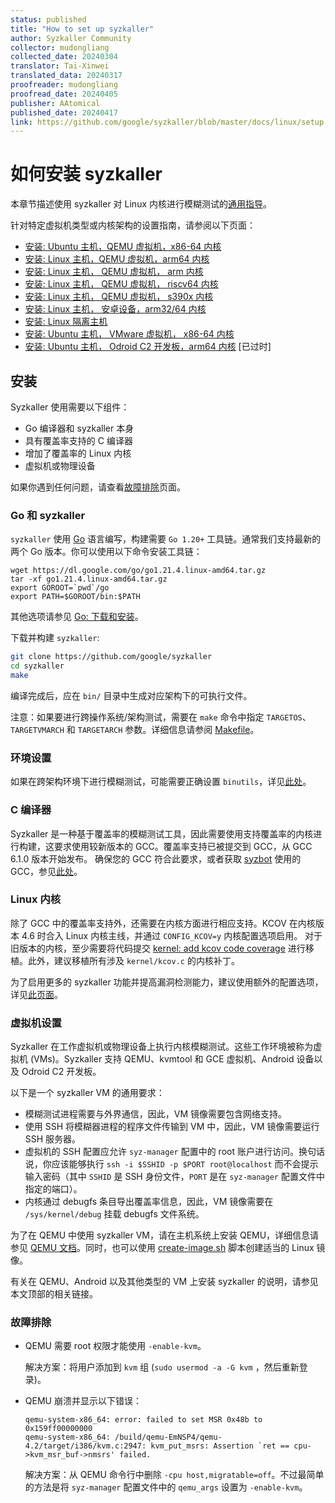 ```yaml
---
status: published
title: "How to set up syzkaller"
author: Syzkaller Community
collector: mudongliang
collected_date: 20240304
translator: Tai-Xinwei
translated_data: 20240317
proofreader: mudongliang
proofread_date: 20240405
publisher: AAtomical
published_date: 20240417
link: https://github.com/google/syzkaller/blob/master/docs/linux/setup.md
---
```


# 如何安装 syzkaller

本章节描述使用 syzkaller 对 Linux 内核进行模糊测试的[通用指导](setup.md#安装)。

针对特定虚拟机类型或内核架构的设置指南，请参阅以下页面：

- [安装: Ubuntu 主机，QEMU 虚拟机，x86-64 内核](setup_ubuntu-host_qemu-vm_x86-64-kernel.md)
- [安装: Linux 主机，QEMU 虚拟机，arm64 内核](setup_linux-host_qemu-vm_arm64-kernel.md)
- [安装: Linux 主机， QEMU 虚拟机， arm 内核](setup_linux-host_qemu-vm_arm-kernel.md)
- [安装: Linux 主机， QEMU 虚拟机， riscv64 内核](setup_linux-host_qemu-vm_riscv64-kernel.md)
- [安装: Linux 主机， QEMU 虚拟机， s390x 内核](setup_linux-host_qemu-vm_s390x-kernel.md)
- [安装: Linux 主机， 安卓设备，arm32/64 内核](setup_linux-host_android-device_arm-kernel.md)
- [安装: Linux 隔离主机](setup_linux-host_isolated.md)
- [安装: Ubuntu 主机， VMware 虚拟机， x86-64 内核](setup_ubuntu-host_vmware-vm_x86-64-kernel.md)
- [安装: Ubuntu 主机， Odroid C2 开发板，arm64 内核](setup_ubuntu-host_odroid-c2-board_arm64-kernel.md) [已过时]

## 安装

Syzkaller 使用需要以下组件：

 - Go 编译器和 syzkaller 本身
 - 具有覆盖率支持的 C 编译器
 - 增加了覆盖率的 Linux 内核
 - 虚拟机或物理设备

如果你遇到任何问题，请查看[故障排除](../troubleshooting.md)页面。

### Go 和 syzkaller

`syzkaller` 使用 [Go](https://golang.org) 语言编写，构建需要 `Go 1.20+` 工具链。通常我们支持最新的两个 Go 版本。你可以使用以下命令安装工具链：

```
wget https://dl.google.com/go/go1.21.4.linux-amd64.tar.gz
tar -xf go1.21.4.linux-amd64.tar.gz
export GOROOT=`pwd`/go
export PATH=$GOROOT/bin:$PATH
```

其他选项请参见 [Go: 下载和安装](https://golang.org/doc/install)。

下载并构建 `syzkaller`:

``` bash
git clone https://github.com/google/syzkaller
cd syzkaller
make
```

编译完成后，应在 `bin/` 目录中生成对应架构下的可执行文件。

注意：如果要进行跨操作系统/架构测试，需要在 `make` 命令中指定 `TARGETOS`、`TARGETVMARCH` 和 `TARGETARCH` 参数。详细信息请参阅 [Makefile](/Makefile)。

### 环境设置

如果在跨架构环境下进行模糊测试，可能需要正确设置 `binutils`，详见[此处](coverage.md#binutils)。

### C 编译器

Syzkaller 是一种基于覆盖率的模糊测试工具，因此需要使用支持覆盖率的内核进行构建，这要求使用较新版本的 GCC。覆盖率支持已被提交到 GCC，从 GCC 6.1.0 版本开始发布。
确保您的 GCC 符合此要求，或者获取 [syzbot](../syzbot.md) 使用的 GCC，参见[此处](/docs/syzbot.md#crash-does-not-reproduce)。

### Linux 内核

除了 GCC 中的覆盖率支持外，还需要在内核方面进行相应支持。KCOV 在内核版本 4.6 时合入 Linux 内核主线，并通过 `CONFIG_KCOV=y` 内核配置选项启用。
对于旧版本的内核，至少需要将代码提交 [kernel: add kcov code coverage](https://github.com/torvalds/linux/commit/5c9a8750a6409c63a0f01d51a9024861022f6593) 进行移植。此外，建议移植所有涉及 `kernel/kcov.c` 的内核补丁。

为了启用更多的 syzkaller 功能并提高漏洞检测能力，建议使用额外的配置选项，详见[此页面](kernel_configs.md)。

### 虚拟机设置

Syzkaller 在工作虚拟机或物理设备上执行内核模糊测试。这些工作环境被称为虚拟机 (VMs)。Syzkaller 支持 QEMU、kvmtool 和 GCE 虚拟机、Android 设备以及 Odroid C2 开发板。

以下是一个 syzkaller VM 的通用要求：

 - 模糊测试进程需要与外界通信，因此，VM 镜像需要包含网络支持。
 - 使用 SSH 将模糊器进程的程序文件传输到 VM 中，因此，VM 镜像需要运行 SSH 服务器。
 - 虚拟机的 SSH 配置应允许 `syz-manager` 配置中的 root 账户进行访问。换句话说，你应该能够执行 `ssh -i $SSHID -p $PORT root@localhost` 而不会提示输入密码（其中 `SSHID` 是 SSH 身份文件，`PORT` 是在 `syz-manager` 配置文件中指定的端口）。
 - 内核通过 debugfs 条目导出覆盖率信息，因此，VM 镜像需要在 `/sys/kernel/debug` 挂载 debugfs 文件系统。

为了在 QEMU 中使用 syzkaller VM，请在主机系统上安装 QEMU，详细信息请参见 [QEMU 文档](http://wiki.qemu.org/Manual)。同时，也可以使用 [create-image.sh](https://github.com/google/syzkaller/tools/create-image.sh) 脚本创建适当的 Linux 镜像。

有关在 QEMU、Android 以及其他类型的 VM 上安装 syzkaller 的说明，请参见本文顶部的相关链接。

### 故障排除

* QEMU 需要 root 权限才能使用 `-enable-kvm`。

    解决方案：将用户添加到 `kvm` 组 (`sudo usermod -a -G kvm` ，然后重新登录)。

* QEMU 崩溃并显示以下错误：

    ```
    qemu-system-x86_64: error: failed to set MSR 0x48b to 0x159ff00000000
    qemu-system-x86_64: /build/qemu-EmNSP4/qemu-4.2/target/i386/kvm.c:2947: kvm_put_msrs: Assertion `ret == cpu->kvm_msr_buf->nmsrs' failed.
    ```

    解决方案：从 QEMU 命令行中删除 `-cpu host,migratable=off`。不过最简单的方法是将 `syz-manager` 配置文件中的 `qemu_args` 设置为 `-enable-kvm`。
